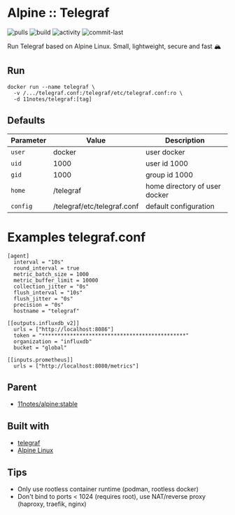 # Alpine :: Telegraf
![pulls](https://img.shields.io/docker/pulls/11notes/telegraf?color=2b75d6) ![build](https://img.shields.io/docker/automated/11notes/telegraf?color=2b75d6) ![activity](https://img.shields.io/github/commit-activity/m/11notes/docker-telegraf?color=c91cb8) ![commit-last](https://img.shields.io/github/last-commit/11notes/docker-telegraf?color=c91cb8)

Run Telegraf based on Alpine Linux. Small, lightweight, secure and fast 🏔️

## Run
```shell
docker run --name telegraf \
  -v /.../telegraf.conf:/telegraf/etc/telegraf.conf:ro \
  -d 11notes/telegraf:[tag]
```

## Defaults
| Parameter | Value | Description |
| --- | --- | --- |
| `user` | docker | user docker |
| `uid` | 1000 | user id 1000 |
| `gid` | 1000 | group id 1000 |
| `home` | /telegraf | home directory of user docker |
| `config` | /telegraf/etc/telegraf.conf | default configuration |

# Examples telegraf.conf
```shell
[agent]
  interval = "10s"
  round_interval = true
  metric_batch_size = 1000
  metric_buffer_limit = 10000
  collection_jitter = "0s"
  flush_interval = "10s"
  flush_jitter = "0s"
  precision = "0s"
  hostname = "telegraf"

[[outputs.influxdb_v2]]
  urls = ["http://localhost:8086"]
  token = "**********************************************"
  organization = "influxdb"
  bucket = "global"

[[inputs.prometheus]]
  urls = ["http://localhost:8080/metrics"]
```

## Parent
* [11notes/alpine:stable](https://github.com/11notes/docker-alpine)

## Built with
* [telegraf](https://github.com/influxdata/telegraf)
* [Alpine Linux](https://alpinelinux.org/)

## Tips
* Only use rootless container runtime (podman, rootless docker)
* Don't bind to ports < 1024 (requires root), use NAT/reverse proxy (haproxy, traefik, nginx)